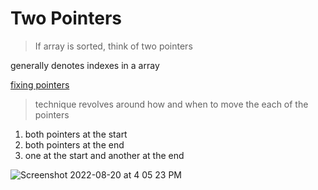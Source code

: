 # Two Pointers

> If array is sorted, think of two pointers  

generally denotes indexes in a array  

<ins>fixing pointers</ins>  

> technique revolves around how and when to move the each of the pointers  

1. both pointers at the start   
2. both pointers at the end   
3. one at the start and another at the end  

![Screenshot 2022-08-20 at 4 05 23 PM](https://user-images.githubusercontent.com/16437905/185742175-9fb0bed7-18df-4cef-b05f-01ee330d9c46.png)
